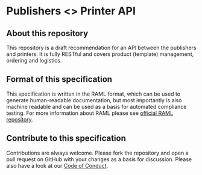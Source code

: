 # Publishers <> Printer API

## About this repository

This repository is a draft recommendation for an API between the publishers and printers. It is fully RESTful and covers product (template) management, ordering and logistics.

## Format of this specification

This specification is written in the RAML format, which can be used to generate human-readable documentation, but most importantly is also machine readable and can be used as a basis for automated compliance testing. For more information about RAML please see [official RAML repository]( https://github.com/raml-org/raml-spec/blob/master/versions/raml-10/raml-10.md/).

## Contribute to this specification

Contributions are always welcome. Please fork the repository and open a pull request on GitHub with your changes as a basis for discussion. Please also have a look at our [Code of Conduct](CODE_OF_CONDUCT.md).
